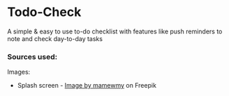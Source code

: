 # Todo-Check
A simple &amp; easy to use to-do checklist with features like push reminders to note and check day-to-day tasks

### Sources used:

Images:
- Splash screen - [Image by mamewmy](https://www.freepik.com/free-photo/hand-holding-writing-checklist-application-form-document-clipboard-white-background-3d-illustration_26177639.htm#query=todo&position=0&from_view=keyword&track=sph&uuid=f4ce7e97-364c-4984-97d7-13302295ce1d) on Freepik
